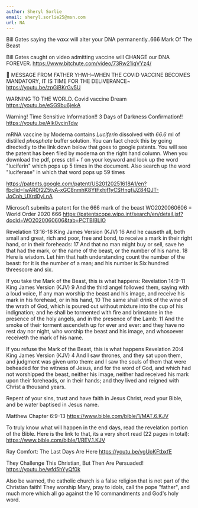 ```yaml
---
author: Sheryl Sorlie
email: sheryl.sorlie25@msn.com
url: NA
---
```


Bill Gates saying the v*a*x*x* will alter your DNA permanently..666 Mark Of The Beast

Bill Gates caught on video admitting vaccine will CHANGE our DNA FOREVER.
https://www.bitchute.com/video/73Rw21iqVYz4/

 MESSAGE FROM FATHER YHWH~WHEN THE COVID VACCINE BECOMES MANDATORY, IT IS TIME FOR THE DELIVERANCE~
https://youtu.be/zpGiBKrGv5U

WARNING TO THE WORLD. Covid vaccine Dream
https://youtu.be/eSG9bu6jekA

Warning! Time Sensitive Information!! 3 Days of Darkness Confirmation!!
https://youtu.be/AIk0vcinTdw

mRNA vaccine by Moderna contains *Luciferin* dissolved with *66.6* ml of distilled *phosphate* buffer solution.
You can fact check this by going directedly to the link down below that goes to google patents. You will see the patent has been filed by moderna on the right hand column. 
When you download the pdf, press ctrl + f on your keyword and look up the word "luciferin" which pops up 5 times in the document. Also search up the word "luciferase" in which that word pops up 59 times

https://patents.google.com/patent/US20120251618A1/en?fbclid=IwAR0f2Z5tyA-xGC8nmhK8YtFxhjf1yCSHngfjJZ84QJT-JoCph_UXrd0yLnA

Microsoft submits a patent for the 666 mark of the beast
WO2020060606 = World Order 2020 666
https://patentscope.wipo.int/search/en/detail.jsf?docId=WO2020060606&tab=PCTBIBLIO

Revelation 13:16-18 King James Version (KJV)
16 And he causeth all, both small and great, rich and poor, free and bond, to receive a mark in their right hand, or in their foreheads:
17 And that no man might buy or sell, save he that had the mark, or the name of the beast, or the number of his name.
18 Here is wisdom. Let him that hath understanding count the number of the beast: for it is the number of a man; and his number is Six hundred threescore and six.

If you take the Mark of the Beast, this is what happens:
Revelation 14:9-11 King James Version (KJV)
9 And the third angel followed them, saying with a loud voice, If any man worship the beast and his image, and receive his mark in his forehead, or in his hand,
10 The same shall drink of the wine of the wrath of God, which is poured out without mixture into the cup of his indignation; and he shall be tormented with fire and brimstone in the presence of the holy angels, and in the presence of the Lamb:
11 And the smoke of their torment ascendeth up for ever and ever: and they have no rest day nor night, who worship the beast and his image, and whosoever receiveth the mark of his name.

If you refuse the Mark of the Beast, this is what happens
Revelation 20:4 King James Version (KJV)
4 And I saw thrones, and they sat upon them, and judgment was given unto them: and I saw the souls of them that were beheaded for the witness of Jesus, and for the word of God, and which had not worshipped the beast, neither his image, neither had received his mark upon their foreheads, or in their hands; and they lived and reigned with Christ a thousand years.

Repent of your sins, trust and have faith in Jesus Christ, read your Bible, and be water baptised in Jesus name.

Matthew Chapter 6:9-13
https://www.bible.com/bible/1/MAT.6.KJV

To truly know what will happen in the end days, read the revelation portion of the Bible. Here is the link to that, its a very short read (22 pages in total): https://www.bible.com/bible/1/REV.1.KJV

Ray Comfort: The Last Days Are Here
https://youtu.be/vgUoKFtbxfE

They Challenge This Christian, But Then Are Persuaded!
https://youtu.be/wfd5hYyQf0k

Also be warned, the catholic church is a false religion that is not part of the Christian faith! They worship Mary, pray to idols, call the pope "father", and much more which all go against the 10 commandments and God's holy word.